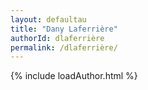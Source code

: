 ```yaml
---
layout: defaultau
title: "Dany Laferrière"
authorId: dlaferrière
permalink: /dlaferrière/
---
```

{% include loadAuthor.html %}
<script>
    $(document).ready(function(){
        showAuthorBio('{{ page.authorId }}');
   });
</script>
